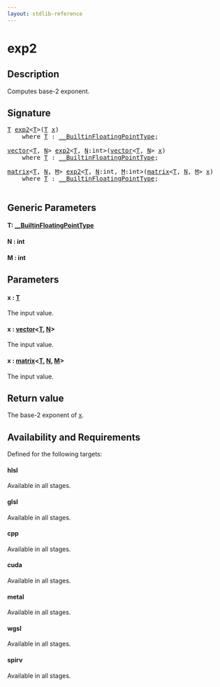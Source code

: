 ```yaml
---
layout: stdlib-reference
---
```


# exp2

## Description

Computes base-2 exponent.



## Signature 

<pre>
<a href="exp2.html#typeparam-T" class="code_type">T</a> <a href="exp2.html">exp2</a>&lt;<a href="exp2.html#typeparam-T" class="code_type">T</a>&gt;(<a href="exp2.html#typeparam-T" class="code_type">T</a> <a href="exp2.html#decl-x" class="code_param">x</a>)
    <span class='code_keyword'>where</span> <a href="exp2.html#typeparam-T" class="code_type">T</a> : <a href="index.html" class="code_type">__BuiltinFloatingPointType</a>;

<a href="index.html" class="code_type">vector</a>&lt;<a href="exp2.html#typeparam-T" class="code_type">T</a>, <a href="exp2.html#decl-N" class="code_var">N</a>&gt; <a href="exp2.html">exp2</a>&lt;<a href="exp2.html#typeparam-T" class="code_type">T</a>, <a href="exp2.html#decl-N" class="code_var">N</a>:<span class="code_keyword">int</span>&gt;(<a href="index.html" class="code_type">vector</a>&lt;<a href="exp2.html#typeparam-T" class="code_type">T</a>, <a href="exp2.html#decl-N" class="code_var">N</a>&gt; <a href="exp2.html#decl-x" class="code_param">x</a>)
    <span class='code_keyword'>where</span> <a href="exp2.html#typeparam-T" class="code_type">T</a> : <a href="index.html" class="code_type">__BuiltinFloatingPointType</a>;

<a href="index.html" class="code_type">matrix</a>&lt;<a href="exp2.html#typeparam-T" class="code_type">T</a>, <a href="exp2.html#decl-N" class="code_var">N</a>, <a href="exp2.html#decl-M" class="code_var">M</a>&gt; <a href="exp2.html">exp2</a>&lt;<a href="exp2.html#typeparam-T" class="code_type">T</a>, <a href="exp2.html#decl-N" class="code_var">N</a>:<span class="code_keyword">int</span>, <a href="exp2.html#decl-M" class="code_var">M</a>:<span class="code_keyword">int</span>&gt;(<a href="index.html" class="code_type">matrix</a>&lt;<a href="exp2.html#typeparam-T" class="code_type">T</a>, <a href="exp2.html#decl-N" class="code_var">N</a>, <a href="exp2.html#decl-M" class="code_var">M</a>&gt; <a href="exp2.html#decl-x" class="code_param">x</a>)
    <span class='code_keyword'>where</span> <a href="exp2.html#typeparam-T" class="code_type">T</a> : <a href="index.html" class="code_type">__BuiltinFloatingPointType</a>;

</pre>

## Generic Parameters

####  <a id="typeparam-T"></a>T: [\_\_BuiltinFloatingPointType](../interfaces/0_builtinfloatingpointtype-029hm/index)
####  <a id="decl-N"></a>N  : int
####  <a id="decl-M"></a>M  : int

## Parameters

####  <a id="decl-x"></a>x  : [T](exp2#typeparam-T)
The input value.

####  <a id="decl-x"></a>x  : [vector](../types/vector/index)\<[T](../types/vector/index#typeparam-T), [N](../types/vector/index#decl-N)\>
The input value.

####  <a id="decl-x"></a>x  : [matrix](../types/matrix/index)\<[T](../types/matrix/t-0), [N](../types/matrix/index#decl-N), [M](../types/matrix/index#decl-M)\>
The input value.


## Return value
The base-2 exponent of <span class='code'><a href="exp2.html#decl-x" class="code_param">x</a></span>.


## Availability and Requirements

Defined for the following targets:

#### hlsl
Available in all stages.

#### glsl
Available in all stages.

#### cpp
Available in all stages.

#### cuda
Available in all stages.

#### metal
Available in all stages.

#### wgsl
Available in all stages.

#### spirv
Available in all stages.



